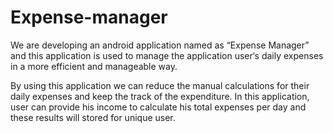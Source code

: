 # Expense-manager

We are developing an android application named as “Expense Manager” and
this application is used to manage the application user‘s daily expenses in a more
efficient and manageable way.

By using this application we can reduce the manual calculations for their daily
expenses and keep the track of the expenditure. In this application, user can provide his
income to calculate his total expenses per day and these results will stored for unique
user.

